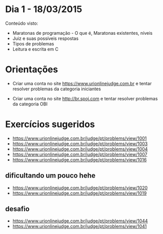 # Dia 1 - 18/03/2015
Conteúdo visto:

  - Maratonas de programação - O que é, Maratonas existentes, níveis
  - Juiz e suas possíveis respostas
  - Tipos de problemas
  - Leitura e escrita em C


# Orientações
  - Criar uma conta no site https://www.urionlinejudge.com.br e tentar resolver problemas da categoria iniciantes

  - Criar uma conta no site http://br.spoj.com e tentar resolver problemas da categoria OBI

# Exercícios sugeridos

  - https://www.urionlinejudge.com.br/judge/pt/problems/view/1001
  - https://www.urionlinejudge.com.br/judge/pt/problems/view/1003
  - https://www.urionlinejudge.com.br/judge/pt/problems/view/1004
  - https://www.urionlinejudge.com.br/judge/pt/problems/view/1007
  - https://www.urionlinejudge.com.br/judge/pt/problems/view/1016

## dificultando um pouco hehe
  - https://www.urionlinejudge.com.br/judge/pt/problems/view/1020
  - https://www.urionlinejudge.com.br/judge/pt/problems/view/1019

## desafio
  - https://www.urionlinejudge.com.br/judge/pt/problems/view/1044
  - https://www.urionlinejudge.com.br/judge/pt/problems/view/1041